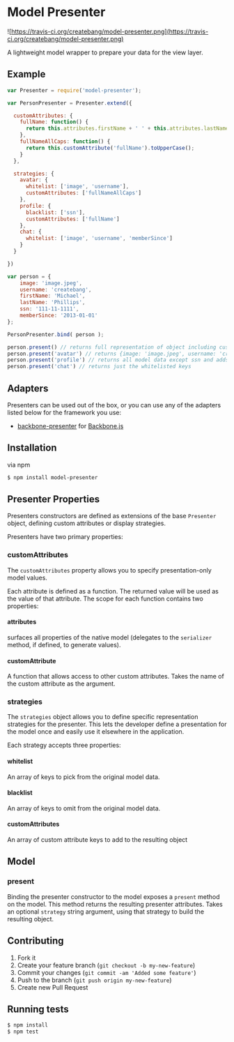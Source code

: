 # Model Presenter

![https://travis-ci.org/createbang/model-presenter.png](https://travis-ci.org/createbang/model-presenter.png)

A lightweight model wrapper to prepare your data for the view layer.

## Example

```js
var Presenter = require('model-presenter');

var PersonPresenter = Presenter.extend({

  customAttributes: {
    fullName: function() {
      return this.attributes.firstName + ' ' + this.attributes.lastName;
    },
    fullNameAllCaps: function() {
      return this.customAttribute('fullName').toUpperCase();
    }
  },

  strategies: {
    avatar: {
      whitelist: ['image', 'username'],
      customAttributes: ['fullNameAllCaps']
    },
    profile: {
      blacklist: ['ssn'],
      customAttributes: ['fullName']
    },
    chat: {
      whitelist: ['image', 'username', 'memberSince']
    }
  }

})

var person = {
    image: 'image.jpeg',
    username: 'createbang',
    firstName: 'Michael',
    lastName: 'Phillips',
    ssn: '111-11-1111',
    memberSince: '2013-01-01'
};

PersonPresenter.bind( person );

person.present() // returns full representation of object including custom attributes
person.present('avatar') // returns {image: 'image.jpeg', username: 'createbang', fullNameAllCaps: 'MICHAEL PHILLIPS'}
person.present('profile') // returns all model data except ssn and adds fullName custom attribute
person.present('chat') // returns just the whitelisted keys
```

## Adapters

Presenters can be used out of the box, or you can use any of the adapters listed below for the framework you use:

* [backbone-presenter](https://github.com/createbang/backbone-presenter) for [Backbone.js](https://github.com/jashkenas/backbone/)

## Installation

via npm

```bash
$ npm install model-presenter
```

## Presenter Properties

Presenters constructors are defined as extensions of the base `Presenter` object, defining custom attributes or display strategies.

Presenters have two primary properties:

### customAttributes

The `customAttributes` property allows you to specify presentation-only model values.

Each attribute is defined as a function.  The returned value will be used as the value of that attribute.  The scope for each function contains two properties:

#### attributes

surfaces all properties of the native model (delegates to the `serializer` method, if defined, to generate values).

#### customAttribute

A function that allows access to other custom attributes.  Takes the name of the custom attribute as the argument.

### strategies

The `strategies` object allows you to define specific representation strategies for the presenter.  This lets the developer define a presentation for the model once and easily use it elsewhere in the application.

Each strategy accepts three properties:

#### whitelist

An array of keys to pick from the original model data.

#### blacklist

An array of keys to omit from the original model data.

#### customAttributes

An array of custom attribute keys to add to the resulting object

## Model

### present

Binding the presenter constructor to the model exposes a `present` method on the model.  This method returns the resulting presenter attributes.  Takes an optional `strategy` string argument, using that strategy to build the resulting object.

## Contributing

1. Fork it
2. Create your feature branch (`git checkout -b my-new-feature`)
3. Commit your changes (`git commit -am 'Added some feature'`)
4. Push to the branch (`git push origin my-new-feature`)
5. Create new Pull Request

## Running tests

```bash
$ npm install
$ npm test
```
